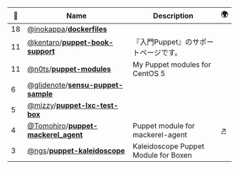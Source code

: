 |:star2: | Name | Description | 🌍|
|---|---|---|---|
|18|[@inokappa](https://github.com/inokappa)/[**dockerfiles**](https://github.com/inokappa/dockerfiles)|||
|11|[@kentaro](https://github.com/kentaro)/[**puppet-book-support**](https://github.com/kentaro/puppet-book-support)|『入門Puppet』のサポートページです。||
|11|[@n0ts](https://github.com/n0ts)/[**puppet-modules**](https://github.com/n0ts/puppet-modules)|My Puppet modules for CentOS 5||
|6|[@glidenote](https://github.com/glidenote)/[**sensu-puppet-sample**](https://github.com/glidenote/sensu-puppet-sample)|||
|5|[@mizzy](https://github.com/mizzy)/[**puppet-lxc-test-box**](https://github.com/mizzy/puppet-lxc-test-box)|||
|4|[@Tomohiro](https://github.com/Tomohiro)/[**puppet-mackerel_agent**](https://github.com/Tomohiro/puppet-mackerel_agent)|Puppet module for mackerel-agent|[:arrow_upper_right:](https://forge.puppetlabs.com/tomohiro/mackerel_agent)|
|3|[@ngs](https://github.com/ngs)/[**puppet-kaleidoscope**](https://github.com/ngs/puppet-kaleidoscope)|Kaleidoscope Puppet Module for Boxen||

